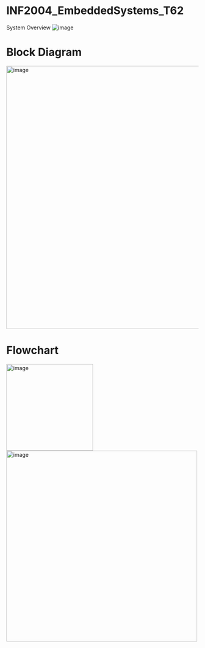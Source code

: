 # INF2004_EmbeddedSystems_T62
System Overview
![image](https://github.com/Krackern/INF2004_EmbeddedSystems_T62/assets/114002549/091ce864-409b-47be-a5ac-37c7290d2fc9)

# Block Diagram
<img width="689" alt="image" src="https://github.com/Krackern/INF2004_EmbeddedSystems_T62/assets/121931429/b93a0258-6bf4-4003-a97d-f0035602ee2d">


# Flowchart
<img width="227" alt="image" src="https://github.com/Krackern/INF2004_EmbeddedSystems_T62/assets/121931429/d7ca18fb-6823-44af-9bb0-a6840cb872e7">
<img width="500" alt="image" src="https://github.com/Krackern/INF2004_EmbeddedSystems_T62/assets/121931429/f814d108-0a3a-420f-9a4d-768e8c240fe8">



